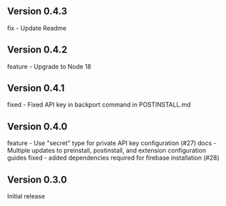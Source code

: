 ## Version 0.4.3

fix - Update Readme

## Version 0.4.2

feature - Upgrade to Node 18

## Version 0.4.1

fixed - Fixed API key in backport command in POSTINSTALL.md

## Version 0.4.0

feature - Use "secret" type for private API key configuration (#27)
docs - Multiple updates to preinstall, postinstall, and extension configuration guides
fixed - added dependencies required for firebase installation (#28)

## Version 0.3.0

Initial release
